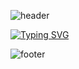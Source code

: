![header](https://capsule-render.vercel.app/api?type=waving&color=0000FF&height=160&section=header)

[![Typing SVG](https://readme-typing-svg.herokuapp.com/?color=0000FF&size=35&center=true&vCenter=true&width=1000&lines=Hello,+My+name+is+Guilherme+Oliveira;I'm+from+Brazil;.NET+Developer)](https://git.io/typing-svg)

![footer](https://capsule-render.vercel.app/api?type=waving&color=0000FF&height=120&section=footer)
